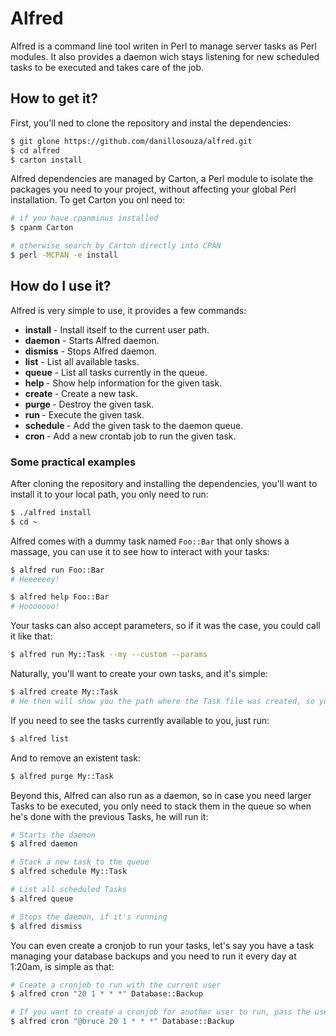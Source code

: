 # Alfred

Alfred is a command line tool writen in Perl to manage server tasks as Perl modules. It also provides a daemon wich stays listening for new scheduled tasks to be executed and takes care of the job.

## How to get it?

First, you'll ned to clone the repository and instal the dependencies:

```sh
$ git glone https://github.com/danillosouza/alfred.git
$ cd alfred
$ carton install
```

Alfred dependencies are managed by Carton, a Perl module to isolate the packages you need to your project, without affecting your global Perl installation.
To get Carton you onl need to:

```sh
# if you have cpanminus installed
$ cpanm Carton

# otherwise search by Carton directly into CPAN
$ perl -MCPAN -e install
```


## How do I use it?

Alfred is very simple to use, it provides a few commands:
 * **install**                 - Install itself to the current user path.
 * **daemon**                  - Starts Alfred daemon.
 * **dismiss**                 - Stops Alfred daemon.
 * **list**                    - List all available tasks.
 * **queue**                   - List all tasks currently in the queue.
 * **help <task>**             - Show help information for the given task.
 * **create <task>**           - Create a new task.
 * **purge <task>**            - Destroy the given task.
 * **run <task>**              - Execute the given task.
 * **schedule <task>**         - Add the given task to the daemon queue.
 * **cron <crontime> <task>**  - Add a new crontab job to run the given task.

### Some practical examples

After cloning the repository and installing the dependencies, you'll want to install it to your local path, you only need to run:
```sh
$ ./alfred install
$ cd ~
```

Alfred comes with a dummy task named `Foo::Bar` that only shows a massage, you can use it to see how to interact with your tasks:
```sh
$ alfred run Foo::Bar
# Heeeeeey!

$ alfred help Foo::Bar
# Hooooooo!
```

Your tasks can also accept parameters, so if it was the case, you could call it like that:
```sh
$ alfred run My::Task --my --custom --params
```

Naturally, you'll want to create your own tasks, and it's simple:
```sh
$ alfred create My::Task
# He then will show you the path where the Task file was created, so you can code it
```

If you need to see the tasks currently available to you, just run:
```sh
$ alfred list
```

And to remove an existent task:
```sh
$ alfred purge My::Task
```


Beyond this, Alfred can also run as a daemon, so in case you need larger Tasks to be executed, you only need to stack them in the queue so when he's done with the previous Tasks, he will run it:
```sh
# Starts the daemon
$ alfred daemon

# Stack a new task to the queue
$ alfred schedule My::Task

# List all scheduled Tasks
$ alfred queue

# Stops the daemon, if it's running
$ alfred dismiss
```


You can even create a cronjob to run your tasks, let's say you have a task managing your database backups and you need to run it every day at 1:20am, is simple as that:
```sh
# Create a cronjob to run with the current user
$ alfred cron "20 1 * * *" Database::Backup

# If you want to create a cronjob for another user to run, pass the username like this
$ alfred cron "@bruce 20 1 * * *" Database::Backup
```
